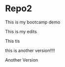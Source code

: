 # Repo2
This is my bootcamp demo

This is my edits

This tis 

this is another version!!!!

Another Version